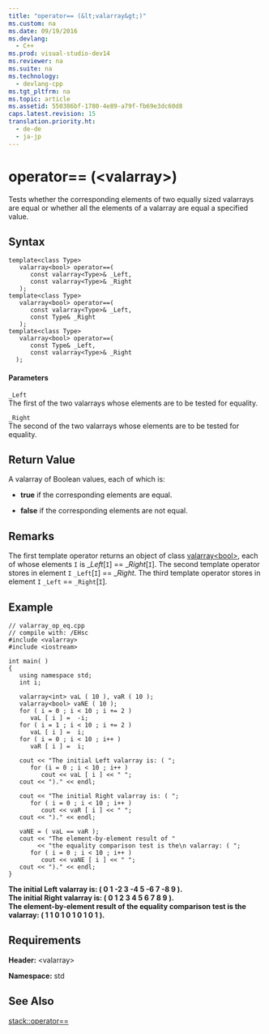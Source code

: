 ```yaml
---
title: "operator== (&lt;valarray&gt;)"
ms.custom: na
ms.date: 09/19/2016
ms.devlang: 
  - C++
ms.prod: visual-studio-dev14
ms.reviewer: na
ms.suite: na
ms.technology: 
  - devlang-cpp
ms.tgt_pltfrm: na
ms.topic: article
ms.assetid: 550386bf-1780-4e89-a79f-fb69e3dc60d8
caps.latest.revision: 15
translation.priority.ht: 
  - de-de
  - ja-jp
---
```

# operator== (&lt;valarray&gt;)
Tests whether the corresponding elements of two equally sized valarrays are equal or whether all the elements of a valarray are equal a specified value.  
  
## Syntax  
  
```  
template<class Type>  
   valarray<bool> operator==(  
      const valarray<Type>& _Left,  
      const valarray<Type>& _Right  
   );  
template<class Type>  
   valarray<bool> operator==(  
      const valarray<Type>& _Left,  
      const Type& _Right  
   );  
template<class Type>  
   valarray<bool> operator==(  
      const Type& _Left,  
      const valarray<Type>& _Right  
  );  
```  
  
#### Parameters  
 `_Left`  
 The first of the two valarrays whose elements are to be tested for equality.  
  
 `_Right`  
 The second of the two valarrays whose elements are to be tested for equality.  
  
## Return Value  
 A valarray of Boolean values, each of which is:  
  
-   **true** if the corresponding elements are equal.  
  
-   **false** if the corresponding elements are not equal.  
  
## Remarks  
 The first template operator returns an object of class [valarray<bool\>](../vs140/valarray-bool--Class.md), each of whose elements `I` is _*Left*[`I`] == \_*Right*[`I`]. The second template operator stores in element `I` `_Left`[`I`] == \_*Right*. The third template operator stores in element `I` `_Left` == `_Right`[`I`].  
  
## Example  
  
```  
// valarray_op_eq.cpp  
// compile with: /EHsc  
#include <valarray>  
#include <iostream>  
  
int main( )  
{  
   using namespace std;  
   int i;  
  
   valarray<int> vaL ( 10 ), vaR ( 10 );  
   valarray<bool> vaNE ( 10 );  
   for ( i = 0 ; i < 10 ; i += 2 )  
      vaL [ i ] =  -i;  
   for ( i = 1 ; i < 10 ; i += 2 )  
      vaL [ i ] =  i;  
   for ( i = 0 ; i < 10 ; i++ )  
      vaR [ i ] =  i;  
  
   cout << "The initial Left valarray is: ( ";  
      for (i = 0 ; i < 10 ; i++ )  
         cout << vaL [ i ] << " ";  
   cout << ")." << endl;  
  
   cout << "The initial Right valarray is: ( ";  
      for ( i = 0 ; i < 10 ; i++ )  
         cout << vaR [ i ] << " ";  
   cout << ")." << endl;  
  
   vaNE = ( vaL == vaR );  
   cout << "The element-by-element result of "  
        << "the equality comparison test is the\n valarray: ( ";  
      for ( i = 0 ; i < 10 ; i++ )  
         cout << vaNE [ i ] << " ";  
   cout << ")." << endl;  
}  
```  
  
 **The initial Left valarray is: ( 0 1 -2 3 -4 5 -6 7 -8 9 ).**  
**The initial Right valarray is: ( 0 1 2 3 4 5 6 7 8 9 ).**  
**The element-by-element result of the equality comparison test is the**  
 **valarray: ( 1 1 0 1 0 1 0 1 0 1 ).**   
## Requirements  
 **Header:** <valarray\>  
  
 **Namespace:** std  
  
## See Also  
 [stack::operator==](../vs140/stack--operator==.md)